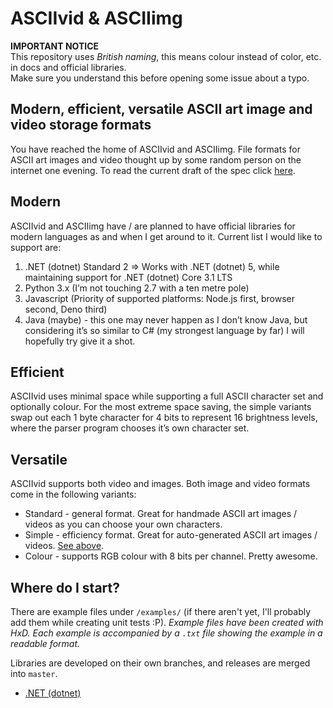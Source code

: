 # ASCIIvid & ASCIIimg
**IMPORTANT NOTICE**  
This repository uses *British naming*, this means colour instead of color, etc. in docs and official libraries.  
Make sure you understand this before opening some issue about a typo.
## Modern, efficient, versatile ASCII art image and video storage formats
You have reached the home of ASCIIvid and ASCIIimg. File formats for ASCII art images and video thought up by some random person on the internet one evening. To read the current draft of the spec click [here](https://github.com/cainy-a/ASCIIvid/blob/master/spec.md).
## Modern
ASCIIvid and ASCIIimg have / are planned to have official libraries for modern languages as and when I get around to it. Current list I would like to support are:
1. .NET (dotnet) Standard 2 => Works with .NET (dotnet) 5, while maintaining support for .NET (dotnet) Core 3.1 LTS
2. Python 3.x (I’m not touching 2.7 with a ten metre pole)
3. Javascript (Priority of supported platforms: Node.js first, browser second, Deno third)
4. Java (maybe) - this one may never happen as I don’t know Java, but considering it’s so similar to C# (my strongest language by far) I will hopefully try give it a shot.
## Efficient
ASCIIvid uses minimal space while supporting a full ASCII character set and optionally colour. For the most extreme space saving, the simple variants swap out each 1 byte character for 4 bits to represent 16 brightness levels, where the parser program chooses it’s own character set.
## Versatile
ASCIIvid supports both video and images. Both image and video formats come in the following variants:
- Standard - general format. Great for handmade ASCII art images / videos as you can choose your own characters.
- Simple - efficiency format. Great for auto-generated ASCII art images / videos. [See above](#efficient).
- Colour - supports RGB colour with 8 bits per channel. Pretty awesome.
## Where do I start?
There are example files under `/examples/` (if there aren't yet, I'll probably add them while creating unit tests :P). *Example files have been created with HxD. Each example is accompanied by a `.txt` file showing the example in a readable format.*

Libraries are developed on their own branches, and releases are merged into `master`.

- [.NET (dotnet)](https://github.com/cainy-a/ASCIIvid/tree/dotnet-develop/lib/AsciiVid.NET)